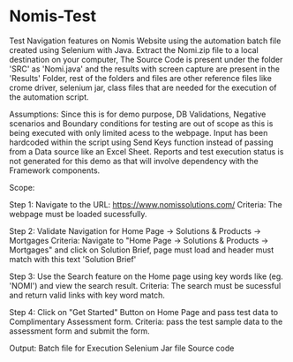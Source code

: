 # Nomis-Test
Test Navigation features on Nomis Website using the automation batch file created using Selenium with Java.
Extract the Nomi.zip file to a local destination on your computer,  The Source Code is present under the folder 'SRC' as 'Nomi.java' and the results with screen capture are present in the 'Results' Folder, rest of the folders and files are other reference files like crome driver, selenium jar, class files that are needed for the execution of the automation script.

Assumptions:
Since this is for demo purpose, DB Validations, Negative scenarios and Boundary conditions for testing are out of scope as this is being executed with only limited acess to the webpage. Input has been hardcoded within the script using Send Keys function instead of passing from a Data source like an Excel Sheet. Reports and test execution status is not generated for this demo as that will involve dependency with the Framework components.


Scope:

Step 1: Navigate to the URL: https://www.nomissolutions.com/
Criteria: The webpage must be loaded sucessfully.

Step 2: Validate Navigation for Home Page -> Solutions & Products -> Mortgages
Criteria: Navigate to "Home Page -> Solutions & Products -> Mortgages" and click on Solution Brief, page must load and header must match with this text 'Solution Brief'
 
Step 3: Use the Search feature on the Home page using key words like (eg. 'NOMI') and view the search result.
Criteria: The search must be sucessful and return valid links with key word match.
 
Step 4: Click on "Get Started" Button on Home Page and pass test data to Complimentary Assessment form.
Criteria: pass the test sample data to the assessment form and submit the form.
 
Output:
Batch file for Execution
Selenium Jar file
Source code


 
